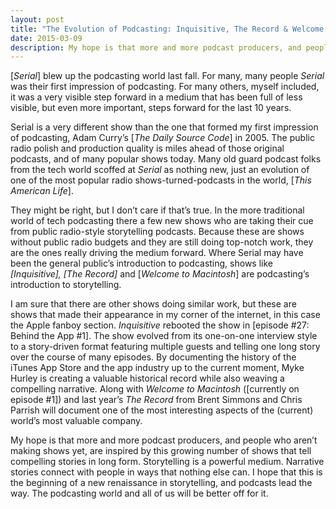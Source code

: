 ```yaml
---
layout: post
title: "The Evolution of Podcasting: Inquisitive, The Record & Welcome to Macintosh"
date: 2015-03-09
description: My hope is that more and more podcast producers, and people who aren’t making shows yet, are inspired by this growing number of shows that tell compelling stories in long form.
---
```

[*Serial*] blew up the podcasting world last fall. For many, many people *Serial* was their first impression of podcasting. For many others, myself included, it was a very visible step forward in a medium that has been full of less visible, but even more important, steps forward for the last 10 years.

Serial is a very different show than the one that formed my first impression of podcasting, Adam Curry’s [*The Daily Source Code*] in 2005. The public radio polish and production quality is miles ahead of those original podcasts, and of many popular shows today. Many old guard podcast folks from the tech world scoffed at *Serial* as nothing new, just an evolution of one of the most popular radio shows-turned-podcasts in the world, [*This American Life*].

They might be right, but I don’t care if that’s true. In the more traditional world of tech podcasting there a few new shows who are taking their cue from public radio-style storytelling podcasts. Because these are shows without public radio budgets and they are still doing top-notch work, they are the ones really driving the medium forward. Where Serial may have been the general public’s introduction to podcasting, shows like *[Inquisitive], [The Record]* and [*Welcome to Macintosh*] are podcasting’s introduction to storytelling.

I am sure that there are other shows doing similar work, but these are shows that made their appearance in my corner of the internet, in this case the Apple fanboy section. *Inquisitive* rebooted the show in [episode #27: Behind the App #1]. The show evolved from its one-on-one interview style to a story-driven format featuring multiple guests and telling one long story over the course of many episodes. By documenting the history of the iTunes App Store and the app industry up to the current moment, Myke Hurley is creating a valuable historical record while also weaving a compelling narrative. Along with *Welcome to Macintosh* ([currently on episode #1]) and last year’s *The Record* from Brent Simmons and Chris Parrish will document one of the most interesting aspects of the (current) world’s most valuable company.

My hope is that more and more podcast producers, and people who aren’t making shows yet, are inspired by this growing number of shows that tell compelling stories in long form. Storytelling is a powerful medium. Narrative stories connect with people in ways that nothing else can. I hope that this is the beginning of a new renaissance in storytelling, and podcasts lead the way. The podcasting world and all of us will be better off for it.

